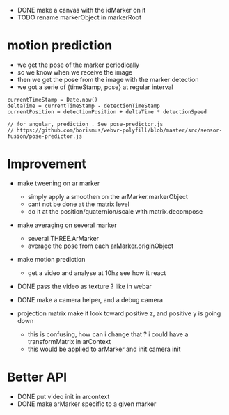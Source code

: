 - DONE make a canvas with the idMarker on it
- TODO rename markerObject in markerRoot
# motion prediction
- we get the pose of the marker periodically
- so we know when we receive the image
- then we get the pose from the image with the marker detection
- we got a serie of {timeStamp, pose} at regular interval

```
currentTimeStamp = Date.now()
deltaTime = currentTimeStamp - detectionTimeStamp
currentPosition = detectionPosition + deltaTime * detectionSpeed

// for angular, prediction . See pose-predictor.js
// https://github.com/borismus/webvr-polyfill/blob/master/src/sensor-fusion/pose-predictor.js
```

# Improvement
- make tweening on ar marker
  - simply apply a smoothen on the arMarker.markerObject
  - cant not be done at the matrix level
  - do it at the position/quaternion/scale with matrix.decompose
- make averaging on several marker
  - several THREE.ArMarker
  - average the pose from each arMarker.originObject
- make motion prediction
  - get a video and analyse at 10hz see how it react
- DONE pass the video as texture ? like in webar
- DONE make a camera helper, and a debug camera

- projection matrix make it look toward positive z, and positive y is going down
  - this is confusing, how can i change that ? i could have a transformMatrix in arContext
  - this would be applied to arMarker and init camera init


# Better API
- DONE put video init in arcontext
- DONE make arMarker specific to a given marker
